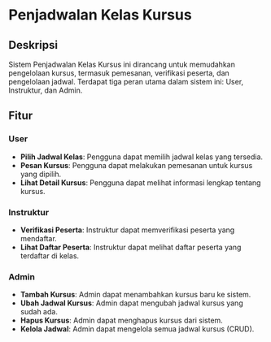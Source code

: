 # Penjadwalan Kelas Kursus

## Deskripsi
Sistem Penjadwalan Kelas Kursus ini dirancang untuk memudahkan pengelolaan kursus, termasuk pemesanan, verifikasi peserta, dan pengelolaan jadwal. Terdapat tiga peran utama dalam sistem ini: User, Instruktur, dan Admin.

## Fitur

### User
- **Pilih Jadwal Kelas**: Pengguna dapat memilih jadwal kelas yang tersedia.
- **Pesan Kursus**: Pengguna dapat melakukan pemesanan untuk kursus yang dipilih.
- **Lihat Detail Kursus**: Pengguna dapat melihat informasi lengkap tentang kursus.

### Instruktur
- **Verifikasi Peserta**: Instruktur dapat memverifikasi peserta yang mendaftar.
- **Lihat Daftar Peserta**: Instruktur dapat melihat daftar peserta yang terdaftar di kelas.

### Admin
- **Tambah Kursus**: Admin dapat menambahkan kursus baru ke sistem.
- **Ubah Jadwal Kursus**: Admin dapat mengubah jadwal kursus yang sudah ada.
- **Hapus Kursus**: Admin dapat menghapus kursus dari sistem.
- **Kelola Jadwal**: Admin dapat mengelola semua jadwal kursus (CRUD).
